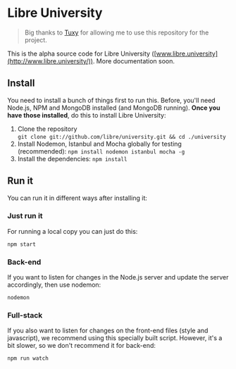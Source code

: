 # Libre University

> Big thanks to [Tuxy](https://github.com/tuxy) for allowing me to use this repository for the project.

This is the alpha source code for Libre University ([www.libre.university](http://www.libre.university/)). More documentation soon.


## Install

You need to install a bunch of things first to run this. Before, you'll need Node.js, NPM and MongoDB installed (and MongoDB running). **Once you have those installed**, do this to install Libre University:

1. Clone the repository  
`git clone git://github.com/libre/university.git && cd ./university`
1. Install Nodemon, Istanbul and Mocha globally for testing (recommended):
`npm install nodemon istanbul mocha -g`
1. Install the dependencies:
`npm install`




## Run it

You can run it in different ways after installing it:

### Just run it

For running a local copy you can just do this:

```
npm start
```

### Back-end

If you want to listen for changes in the Node.js server and update the server accordingly, then use nodemon:

```
nodemon
```

### Full-stack

If you also want to listen for changes on the front-end files (style and javascript), we recommend using this specially built script. However, it's a bit slower, so we don't recommend it for back-end:

```
npm run watch
```

